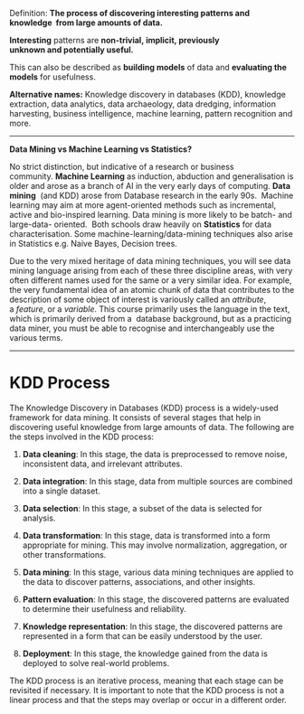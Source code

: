Definition: **The process of discovering interesting patterns and knowledge  from large amounts of data.**

**Interesting** patterns are **non-trivial, implicit, previously unknown and potentially useful.**

This can also be described as **building models** of data and **evaluating the models** for usefulness.

**Alternative names:** Knowledge discovery in databases (KDD), knowledge extraction, data analytics, data archaeology, data dredging, information harvesting, business intelligence, machine learning, pattern recognition and more.

----

**Data Mining vs Machine Learning vs Statistics?**

No strict distinction, but indicative of a research or business community. **Machine Learning** as induction, abduction and generalisation is older and arose as a branch of AI in the very early days of computing. **Data mining**  (and KDD) arose from Database research in the early 90s.  Machine learning may aim at more agent-oriented methods such as incremental, active and bio-inspired learning. Data mining is more likely to be batch- and large-data- oriented.  Both schools draw heavily on **Statistics** for data characterisation. Some machine-learning/data-mining techniques also arise in Statistics e.g. Naive Bayes, Decision trees.

Due to the very mixed heritage of data mining techniques, you will see data mining language arising from each of these three discipline areas, with very often different names used for the same or a very similar idea. For example, the very fundamental idea of an atomic chunk of data that contributes to the description of some object of interest is variously called an _attribute_, a _feature_, or a _variable_. This course primarily uses the language in the text, which is primarily derived from a  database background, but as a practicing data miner, you must be able to recognise and interchangeably use the various terms.

----

# KDD Process

The Knowledge Discovery in Databases (KDD) process is a widely-used framework for data mining. It consists of several stages that help in discovering useful knowledge from large amounts of data. The following are the steps involved in the KDD process:

1.  **Data cleaning**: In this stage, the data is preprocessed to remove noise, inconsistent data, and irrelevant attributes.
    
2.  **Data integration**: In this stage, data from multiple sources are combined into a single dataset.
    
3.  **Data selection**: In this stage, a subset of the data is selected for analysis.
    
4.  **Data transformation**: In this stage, data is transformed into a form appropriate for mining. This may involve normalization, aggregation, or other transformations.
    
5.  **Data mining**: In this stage, various data mining techniques are applied to the data to discover patterns, associations, and other insights.
    
6.  **Pattern evaluation**: In this stage, the discovered patterns are evaluated to determine their usefulness and reliability.
    
7.  **Knowledge representation**: In this stage, the discovered patterns are represented in a form that can be easily understood by the user.
    
8.  **Deployment**: In this stage, the knowledge gained from the data is deployed to solve real-world problems.
    

The KDD process is an iterative process, meaning that each stage can be revisited if necessary. It is important to note that the KDD process is not a linear process and that the steps may overlap or occur in a different order.
